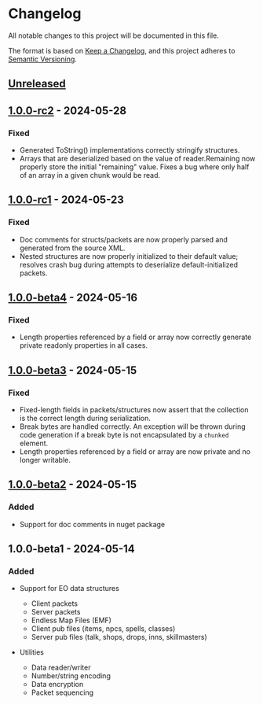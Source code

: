 # Changelog

All notable changes to this project will be documented in this file.

The format is based on [Keep a Changelog](https://keepachangelog.com/en/1.0.0/),
and this project adheres to [Semantic Versioning](https://semver.org/spec/v2.0.0.html).

## [Unreleased]

## [1.0.0-rc2] - 2024-05-28

### Fixed

- Generated ToString() implementations correctly stringify structures.
- Arrays that are deserialized based on the value of reader.Remaining now properly store the initial "remaining" value. Fixes a bug where only half of an array in a given chunk would be read.

## [1.0.0-rc1] - 2024-05-23

### Fixed

- Doc comments for structs/packets are now properly parsed and generated from the source XML.
- Nested structures are now properly initialized to their default value; resolves crash bug during attempts to deserialize default-initialized packets.

## [1.0.0-beta4] - 2024-05-16

### Fixed

- Length properties referenced by a field or array now correctly generate private readonly properties in all cases.

## [1.0.0-beta3] - 2024-05-15

### Fixed

- Fixed-length fields in packets/structures now assert that the collection is the correct length during serialization.
- Break bytes are handled correctly. An exception will be thrown during code generation if a break byte is not encapsulated by a `chunked` element.
- Length properties referenced by a field or array are now private and no longer writable.

## [1.0.0-beta2] - 2024-05-15

### Added

- Support for doc comments in nuget package

## 1.0.0-beta1 - 2024-05-14

### Added

- Support for EO data structures
    - Client packets
    - Server packets
    - Endless Map Files (EMF)
    - Client pub files (items, npcs, spells, classes)
    - Server pub files (talk, shops, drops, inns, skillmasters)

- Utilities
    - Data reader/writer
    - Number/string encoding
    - Data encryption
    - Packet sequencing

[Unreleased]: http://github.com/ethanmoffat/eolib-dotnet/compare/v1.0.0-rc2...HEAD
[1.0.0-rc2]:   http://github.com/ethanmoffat/eolib-dotnet/compare/v1.0.0-rc1...v1.0.0-rc2
[1.0.0-rc1]:   http://github.com/ethanmoffat/eolib-dotnet/compare/v1.0.0-beta4...v1.0.0-rc1
[1.0.0-beta4]: http://github.com/ethanmoffat/eolib-dotnet/compare/v1.0.0-beta3...v1.0.0-beta4
[1.0.0-beta3]: http://github.com/ethanmoffat/eolib-dotnet/compare/v1.0.0-beta2...v1.0.0-beta3
[1.0.0-beta2]: http://github.com/ethanmoffat/eolib-dotnet/compare/v1.0.0-beta1...v1.0.0-beta2
